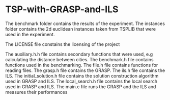 # TSP-with-GRASP-and-ILS

The benchmark folder contains the results of the experiment.
The instances folder contains the 2d euclidean instances taken from TSPLIB that were used in the experiment.

The LICENSE file constains the licensing of the project

The auxiliary.h.h file contains secondary functions that were used, e.g calculating the distance between cities.
The benchmark.h file contains functions used in the benchmarking.
The file.h file contains functions for reading files.
The grasp.h file contains the GRASP.
The ils.h file contains the ILS.
The initial_solution.h file contains the solution construction algorithm used in GRASP and ILS.
The local_search.h file contains the local search used in GRASP and ILS.
The main.c file runs the GRASP and the ILS and measures their performances
